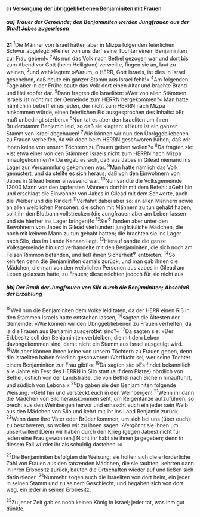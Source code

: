 #### c) Versorgung der übriggebliebenen Benjaminiten mit Frauen

##### aa) Trauer der Gemeinde; den Benjaminiten werden Jungfrauen aus der Stadt Jabes zugewiesen

__21__
<sup>1</sup>Die Männer von Israel hatten aber in Mizpa folgenden feierlichen Schwur abgelegt: »Keiner von uns darf seine Tochter einem Benjaminiten zur Frau geben!«
<sup>2</sup>Als nun das Volk nach Bethel gezogen war und dort bis zum Abend vor Gott (beim Heiligtum) verweilte, fingen sie an, laut zu weinen,
<sup>3</sup>und wehklagten: »Warum, o HERR, Gott Israels, ist dies in Israel geschehen, daß heute ein ganzer Stamm aus Israel fehlt!«
<sup>4</sup>Am folgenden Tage aber in der Frühe baute das Volk dort einen Altar und brachte Brand- und Heilsopfer dar.
<sup>5</sup>Dann fragten die Israeliten: »Wer von allen Stämmen Israels ist nicht mit der Gemeinde zum HERRN hergekommen?« Man hatte nämlich in betreff eines jeden, der nicht zum HERRN nach Mizpa hinkommen würde, einen feierlichen Eid ausgesprochen des Inhalts: »Er muß unbedingt sterben.«
<sup>6</sup>Nun tat es aber den Israeliten um ihren Bruderstamm Benjamin leid, so daß sie klagten: »Heute ist ein ganzer Stamm von Israel abgehauen!
<sup>7</sup>Wie können wir nun den Übriggebliebenen zu Frauen verhelfen, da wir doch beim HERRN geschworen haben, daß wir ihnen keine von unsern Töchtern zu Frauen geben wollen?«
<sup>8</sup>Da fragten sie: »Ist etwa einer von den Stämmen Israels nicht zum HERRN nach Mizpa hinaufgekommen?« Da ergab es sich, daß aus Jabes in Gilead niemand ins Lager zur Versammlung gekommen war.
<sup>9</sup>Man hatte nämlich das Volk gemustert, und da stellte es sich heraus, daß von den Einwohnern von Jabes in Gilead keiner anwesend war.
<sup>10</sup>Nun sandte die Volksgemeinde 12000 Mann von den tapfersten Männern dorthin mit dem Befehl: »Geht hin und erschlagt die Einwohner von Jabes in Gilead mit dem Schwerte, auch die Weiber und die Kinder!
<sup>11</sup>Verfahrt dabei aber so: an allen Männern sowie an allen weiblichen Personen, die schon mit Männern zu tun gehabt haben, sollt ihr den Blutbann vollstrecken (die Jungfrauen aber am Leben lassen und sie hierher ins Lager bringen)!«
<sup>12</sup>Sie<sup title="d.h. die Abgesandten">&#x2732;</sup> fanden aber unter den Bewohnern von Jabes in Gilead vierhundert jungfräuliche Mädchen, die noch mit keinem Mann zu tun gehabt hatten; die brachten sie ins Lager nach Silo, das im Lande Kanaan liegt.
<sup>13</sup>Hierauf sandte die ganze Volksgemeinde hin und verhandelte mit den Benjaminiten, die sich noch am Felsen Rimmon befanden, und ließ ihnen Sicherheit<sup title="oder: freies Geleit">&#x2732;</sup> entbieten.
<sup>14</sup>So kehrten denn die Benjaminiten damals zurück, und man gab ihnen die Mädchen, die man von den weiblichen Personen aus Jabes in Gilead am Leben gelassen hatte, zu Frauen; diese reichten jedoch für sie nicht aus.

##### bb) Der Raub der Jungfrauen von Silo durch die Benjaminiten; Abschluß der Erzählung

<sup>15</sup>Weil nun die Benjaminiten dem Volke leid taten, da der HERR einen Riß in den Stämmen Israels hatte entstehen lassen,
<sup>16</sup>sagten die Ältesten der Gemeinde: »Wie können wir den Übriggebliebenen zu Frauen verhelfen, da ja die Frauen aus Benjamin ausgerottet sind?«
<sup>17</sup>Da sagten sie: »Der Erbbesitz soll den Benjaminiten verbleiben, die mit dem Leben davongekommen sind, damit nicht ein Stamm aus Israel ausgetilgt wird.
<sup>18</sup>Wir aber können ihnen keine von unsern Töchtern zu Frauen geben, denn die Israeliten haben feierlich geschworen: ›Verflucht sei, wer seine Tochter einem Benjaminiten zur Frau gibt!‹«
<sup>19</sup>Da sagten sie: »Es findet bekanntlich alle Jahre ein Fest des HERRN in Silo statt (auf dem Platze) nördlich von Bethel, östlich von der Landstraße, die von Bethel nach Sichem hinaufführt, und südlich von Lebona.«
<sup>20</sup>Da gaben sie den Benjaminiten folgende Weisung: »Geht hin und versteckt euch in den Weinbergen!
<sup>21</sup>Wenn ihr dann die Mädchen von Silo herauskommen seht, um Reigentänze aufzuführen, so brecht aus den Weinbergen hervor und erhascht euch ein jeder sein Weib aus den Mädchen von Silo und kehrt mit ihr ins Land Benjamin zurück.
<sup>22</sup>Wenn dann ihre Väter oder Brüder kommen, um sich bei uns (über euch) zu beschweren, so wollen wir zu ihnen sagen: ›Vergönnt sie ihnen um unsertwillen! [Denn wir haben durch den Krieg (gegen Jabes) nicht für jeden eine Frau gewonnen.] Nicht ihr habt sie ihnen ja gegeben; denn in diesem Fall würdet ihr als schuldig dastehen.‹«

<sup>23</sup>Die Benjaminiten befolgten die Weisung: sie holten sich die erforderliche Zahl von Frauen aus den tanzenden Mädchen, die sie raubten, kehrten dann in ihren Erbbesitz zurück, bauten die Ortschaften wieder auf und ließen sich darin nieder.
<sup>24</sup>Nunmehr zogen auch die Israeliten von dort heim, ein jeder in seinen Stamm und zu seinem Geschlecht, und begaben sich von dort weg, ein jeder in seinen Erbbesitz.

<sup>25</sup>Zu jener Zeit gab es noch keinen König in Israel; jeder tat, was ihm gut dünkte.